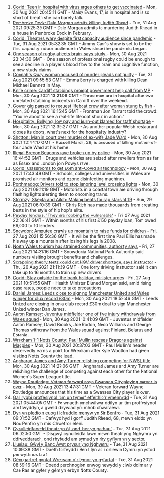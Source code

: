 1. [Covid: Teen in hospital with virus urges others to get vaccinated](https://www.bbc.co.uk/news/uk-wales-58386905?at_medium=RSS&at_campaign=KARANGA) - Mon, 30 Aug 2021 20:45:11 GMT - Maisy Evans, 17, is in hospital and is so short of breath she can barely talk.
2. [Pembroke Dock: Dale Morgan admits killing Judith Rhead](https://www.bbc.co.uk/news/uk-wales-58394475?at_medium=RSS&at_campaign=KARANGA) - Tue, 31 Aug 2021 09:25:39 GMT - Dale Morgan admits to murdering Judith Rhead in a house in Pembroke Dock in February.
3. [Covid: Theatres wary despite first capacity audience since pandemic](https://www.bbc.co.uk/news/uk-wales-58384742?at_medium=RSS&at_campaign=KARANGA) - Tue, 31 Aug 2021 05:32:35 GMT - Jimmy Carr's show is set to be the first capacity indoor audience in Wales since the pandemic began.
4. [One season of rugby affects brain, says study ](https://www.bbc.co.uk/sport/rugby-union/58369271?at_medium=RSS&at_campaign=KARANGA) - Mon, 30 Aug 2021 23:04:30 GMT - One season of professional rugby could be enough to see a decline in a player's blood flow to the brain and cognitive function, a new study claims.
5. [Connah's Quay woman accused of murder pleads not guilty](https://www.bbc.co.uk/news/uk-wales-58394476?at_medium=RSS&at_campaign=KARANGA) - Tue, 31 Aug 2021 09:55:53 GMT - Emma Berry is charged with killing Dean Michael Bennett in May.
6. [Knife crime: Cardiff stabbings prompt government help call from MP](https://www.bbc.co.uk/news/uk-wales-58378631?at_medium=RSS&at_campaign=KARANGA) - Mon, 30 Aug 2021 13:21:08 GMT - Three men are in hospital after two unrelated stabbing incidents in Cardiff over the weekend.
7. [Gower gig paused to request lifeboat crew after woman stung by fish](https://www.bbc.co.uk/news/uk-wales-58386896?at_medium=RSS&at_campaign=KARANGA) - Mon, 30 Aug 2021 16:15:45 GMT - Frontman Jon Tarrant told the crowd: "You're about to see a real-life lifeboat shout in action."
8. [Hospitality: Bullying, low pay and burn-out blamed for staff shortage](https://www.bbc.co.uk/news/uk-wales-58341916?at_medium=RSS&at_campaign=KARANGA) - Mon, 30 Aug 2021 12:39:27 GMT - As another popular Welsh restaurant closes its doors, what's next for the hospitality industry?
9. [Shotton: Man in court over murder of ex-wife Jade Ward](https://www.bbc.co.uk/news/uk-wales-58384738?at_medium=RSS&at_campaign=KARANGA) - Mon, 30 Aug 2021 12:44:17 GMT - Russell Marsh, 29, is accused of killing mother-of-four Jade Ward at his home.
10. [Illegal Brecon Beacons rave broken up by police](https://www.bbc.co.uk/news/uk-wales-58385556?at_medium=RSS&at_campaign=KARANGA) - Mon, 30 Aug 2021 16:44:52 GMT - Drugs and vehicles are seized after revellers from as far as Essex and London join Powys rave.
11. [Covid: Classrooms to get £6m anti-Covid air technology](https://www.bbc.co.uk/news/uk-wales-58382889?at_medium=RSS&at_campaign=KARANGA) - Mon, 30 Aug 2021 17:43:49 GMT - Schools, colleges and universities in Wales are promised air monitors and ozone disinfecting machines.
12. [Porthmadog: Drivers told to stop ignoring level crossing lights](https://www.bbc.co.uk/news/uk-wales-58378627?at_medium=RSS&at_campaign=KARANGA) - Mon, 30 Aug 2021 09:11:19 GMT - Motorists in a coastal town are driving through flashing lights alerting them to oncoming trains.
13. [Stormzy, Skepta and Aitch: Making beats for rap stars at 19](https://www.bbc.co.uk/news/uk-wales-58355499?at_medium=RSS&at_campaign=KARANGA) - Sun, 29 Aug 2021 06:10:39 GMT - Chris Rich has made thousands from creating beats in the style of hip hop's elite.
14. [Payday lenders: 'They are robbing the vulnerable'](https://www.bbc.co.uk/news/uk-wales-58361988?at_medium=RSS&at_campaign=KARANGA) - Fri, 27 Aug 2021 22:06:41 GMT - Within months of his first £150 payday loan, Tom owed £6,000 to 10 lenders.
15. [Snowdon: Amputee crawls up mountain to raise funds for children](https://www.bbc.co.uk/news/uk-wales-58359428?at_medium=RSS&at_campaign=KARANGA) - Fri, 27 Aug 2021 15:56:36 GMT - It will be the first time Paul Ellis has made his way up a mountain after losing his legs in 2008.
16. [North Wales tourism has strained communities, authority says](https://www.bbc.co.uk/news/uk-wales-58351077?at_medium=RSS&at_campaign=KARANGA) - Fri, 27 Aug 2021 14:31:16 GMT - Snowdonia National Park Authority said numbers visiting brought benefits and challenges.
17. [Scrapping theory tests could cut HGV driver shortage, says instructor](https://www.bbc.co.uk/news/uk-wales-58348870?at_medium=RSS&at_campaign=KARANGA) - Thu, 26 Aug 2021 21:11:29 GMT - One lorry driving instructor said it can take up to 16 months to train up new drivers.
18. [Covid: Stay outside for the bank holiday, minister urges](https://www.bbc.co.uk/news/uk-wales-58354655?at_medium=RSS&at_campaign=KARANGA) - Fri, 27 Aug 2021 10:51:55 GMT - Health Minister Eluned Morgan said, amid rising case rates, people need to take precautions
19. [Daniel James: Leeds close to signing Manchester United and Wales winger for club record £30m](https://www.bbc.co.uk/sport/football/58388786?at_medium=RSS&at_campaign=KARANGA) - Mon, 30 Aug 2021 18:59:46 GMT - Leeds United are closing in on a club record £30m deal to sign Manchester United winger Dan James.
20. [Aaron Ramsey: Juventus midfielder one of five injury withdrawals from Wales squad](https://www.bbc.co.uk/sport/football/58383934?at_medium=RSS&at_campaign=KARANGA) - Mon, 30 Aug 2021 10:41:09 GMT - Juventus midfielder Aaron Ramsey, David Brooks, Joe Rodon, Neco Williams and George Thomas withdraw from the Wales squad against Finland, Belarus and Estonia.
21. [Wrexham 1-1 Notts County: Paul Mullin rescues Dragons against Magpies](https://www.bbc.co.uk/sport/football/58301411?at_medium=RSS&at_campaign=KARANGA) - Mon, 30 Aug 2021 20:37:03 GMT - Paul Mullin's header deservedly earns a point for Wrexham after Kyle Wootton had given visiting Notts County the lead.
22. [Angharad James and Amy Turner relishing competing for NWSL title](https://www.bbc.co.uk/sport/football/58384407?at_medium=RSS&at_campaign=KARANGA) - Mon, 30 Aug 2021 14:27:06 GMT - Angharad James and Amy Turner are relishing the challenge of competing against each other for the National Women's Super League title.
23. [Wayne Routledge: Veteran forward says Swansea City playing career is over](https://www.bbc.co.uk/sport/football/58385068?at_medium=RSS&at_campaign=KARANGA) - Mon, 30 Aug 2021 13:47:31 GMT - Veteran forward Wayne Routledge announces that his time as a Swansea City player is over.
24. [Gall rygbi proffesiynol 'am un tymor' effeithio'r ymennydd](https://www.bbc.co.uk/newyddion/58316256?at_medium=RSS&at_campaign=KARANGA) - Tue, 31 Aug 2021 05:44:05 GMT - Fe wnaeth ymchwilwyr ddilyn un tîm proffesiynol am flwyddyn, a gweld dirywiad ym mhob chwaraewr.
25. [Dyn yn pledio'n euog i lofruddio menyw yn Sir Benfro](https://www.bbc.co.uk/newyddion/58351152?at_medium=RSS&at_campaign=KARANGA) - Tue, 31 Aug 2021 09:01:52 GMT - Cafwyd hyd i gorff Judith Rhead, 68, mewn eiddo yn Noc Penfro ym mis Chwefror eleni.
26. [Cynulleidfaoedd theatr yn ôl, ond 'her yn parhau'](https://www.bbc.co.uk/newyddion/58389071?at_medium=RSS&at_campaign=KARANGA) - Tue, 31 Aug 2021 06:02:50 GMT - Disgwyl cynulleidfa lawn mewn theatr yng Nghymru yn ddiweddarach, ond rhybudd am symud yn rhy gyflym yn y sector.
27. [Lluniau: Gŵyl y Banc Awst prysur yng Nghymru](https://www.bbc.co.uk/newyddion/58393907?at_medium=RSS&at_campaign=KARANGA) - Tue, 31 Aug 2021 10:09:38 GMT - Daeth torfeydd i Ben Llŷn ac i orllewin Cymru yn ystod penwythnos braf
28. [Gêm gartref gyntaf Wrecsam o'r tymor yn gyfartal](https://www.bbc.co.uk/newyddion/58391586?at_medium=RSS&at_campaign=KARANGA) - Tue, 31 Aug 2021 08:59:16 GMT - Doedd perchnogion enwog newydd y clwb ddim ar y Cae Ras ar gyfer y gêm yn erbyn Notts County.
